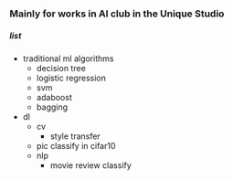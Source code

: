 ### Mainly for works in AI club in the Unique Studio

##### list

- traditional ml algorithms
    - decision tree
    - logistic regression
    - svm
    - adaboost
    - bagging
- dl
    - cv
        - style transfer
	- pic classify in cifar10
    - nlp
    	- movie review classify
